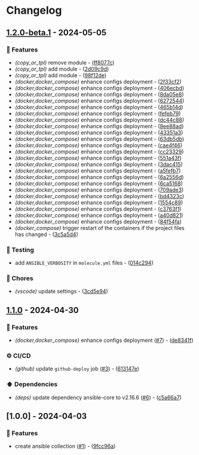 # Changelog

## [1.2.0-beta.1](https://github.com/DeadNews/ansible-collection-util/compare/v1.1.0...v1.2.0-beta.1) - 2024-05-05

### 🚀 Features

- _(copy_or_tpl)_ remove module - ([ff8077c](https://github.com/DeadNews/ansible-collection-util/commit/ff8077c73c45d270e73d791e9a7d89774bb7ea04))
- _(copy_or_tpl)_ add module - ([2d09c9d](https://github.com/DeadNews/ansible-collection-util/commit/2d09c9d3ec9add24aa17dc7431193a720f0b2610))
- _(copy_or_tpl)_ add module - ([98f12de](https://github.com/DeadNews/ansible-collection-util/commit/98f12dee4683df62d8eb68590310303741921193))
- _(docker,docker_compose)_ enhance configs deployment - ([2f33cf2](https://github.com/DeadNews/ansible-collection-util/commit/2f33cf235aa09a3b82ef9e3dca4d1fcae46d2ed8))
- _(docker,docker_compose)_ enhance configs deployment - ([406ecbd](https://github.com/DeadNews/ansible-collection-util/commit/406ecbd1075fb7715f6dfe884dabcffa40e367c6))
- _(docker,docker_compose)_ enhance configs deployment - ([8da05e8](https://github.com/DeadNews/ansible-collection-util/commit/8da05e81b9049d559c3d45aefa190d9403fcc25c))
- _(docker,docker_compose)_ enhance configs deployment - ([6272544](https://github.com/DeadNews/ansible-collection-util/commit/627254477befe2761834035a86f588f32a84132f))
- _(docker,docker_compose)_ enhance configs deployment - ([465b14d](https://github.com/DeadNews/ansible-collection-util/commit/465b14dd7629e74cc7da651a45dd0c9164aec9a9))
- _(docker,docker_compose)_ enhance configs deployment - ([fefeb79](https://github.com/DeadNews/ansible-collection-util/commit/fefeb790519ca51f6d0bac5d26354f0d314e36dd))
- _(docker,docker_compose)_ enhance configs deployment - ([dc44c88](https://github.com/DeadNews/ansible-collection-util/commit/dc44c88910c96c409e6f0721723e67945f2da2a0))
- _(docker,docker_compose)_ enhance configs deployment - ([8ee88ad](https://github.com/DeadNews/ansible-collection-util/commit/8ee88ad242450e20d3e15259b727d7d68e701c0b))
- _(docker,docker_compose)_ enhance configs deployment - ([43351a3](https://github.com/DeadNews/ansible-collection-util/commit/43351a3c289634dee314119b082259b7ab894965))
- _(docker,docker_compose)_ enhance configs deployment - ([63db5db](https://github.com/DeadNews/ansible-collection-util/commit/63db5dbf06fb8c1caa41003c0a644dc9dc2a187e))
- _(docker,docker_compose)_ enhance configs deployment - ([cae4f46](https://github.com/DeadNews/ansible-collection-util/commit/cae4f46acca5f4626ed706107d401c67077d3b5a))
- _(docker,docker_compose)_ enhance configs deployment - ([cc23329](https://github.com/DeadNews/ansible-collection-util/commit/cc23329ddf25a568b0a33b4d4e1a8aef279c76e2))
- _(docker,docker_compose)_ enhance configs deployment - ([551a43f](https://github.com/DeadNews/ansible-collection-util/commit/551a43f76c8f8d78007dd31efc3e17d4cc8c7985))
- _(docker,docker_compose)_ enhance configs deployment - ([3dac415](https://github.com/DeadNews/ansible-collection-util/commit/3dac4154e3f15aab547140c6e5b82fb3adcb0379))
- _(docker,docker_compose)_ enhance configs deployment - ([a5fefb7](https://github.com/DeadNews/ansible-collection-util/commit/a5fefb796267d9afacda79d1313851fda5cd289f))
- _(docker,docker_compose)_ enhance configs deployment - ([6a2556d](https://github.com/DeadNews/ansible-collection-util/commit/6a2556d68f0f4d2fce9aabebcbf87a87f24c7e2b))
- _(docker,docker_compose)_ enhance configs deployment - ([6ca5168](https://github.com/DeadNews/ansible-collection-util/commit/6ca516885238dbb49fa767a514598e65eff19d01))
- _(docker,docker_compose)_ enhance configs deployment - ([709ade3](https://github.com/DeadNews/ansible-collection-util/commit/709ade3304b702aad2d2ffcff23da5545bbc7c9c))
- _(docker,docker_compose)_ enhance configs deployment - ([bd4323c](https://github.com/DeadNews/ansible-collection-util/commit/bd4323cc696e1a7e79a646ff0757833441313ef5))
- _(docker,docker_compose)_ enhance configs deployment - ([1554c89](https://github.com/DeadNews/ansible-collection-util/commit/1554c891fd8b333b8b95925511a975fbcc9d6bf8))
- _(docker,docker_compose)_ enhance configs deployment - ([c3763f1](https://github.com/DeadNews/ansible-collection-util/commit/c3763f143fab8791004e510f24c8936aa0db9463))
- _(docker,docker_compose)_ enhance configs deployment - ([a40d821](https://github.com/DeadNews/ansible-collection-util/commit/a40d821d88cf2465bf3901a57252aa465f1831f7))
- _(docker,docker_compose)_ enhance configs deployment - ([84f54fa](https://github.com/DeadNews/ansible-collection-util/commit/84f54fa39c233ce79f61081ac63fd7e5decd3e21))
- _(docker_compose)_ trigger restart of the containers if the project files has changed - ([3c5a5d4](https://github.com/DeadNews/ansible-collection-util/commit/3c5a5d4477a19eef1a4aa9c70bcc00d4003a88e0))

### 🧪 Testing

- add `ANSIBLE_VERBOSITY` in `molecule.yml` files - ([014c294](https://github.com/DeadNews/ansible-collection-util/commit/014c2942d5f5b756f2a3b2a5f3df678603c3dca8))

### 🧹 Chores

- _(vscode)_ update settings - ([3cd5e94](https://github.com/DeadNews/ansible-collection-util/commit/3cd5e941f31415a66e4c69c370ed3902c3962486))

## [1.1.0](https://github.com/DeadNews/ansible-collection-util/compare/v1.0.0...v1.1.0) - 2024-04-30

### 🚀 Features

- _(docker,docker_compose)_ enhance configs deployment ([#7](https://github.com/DeadNews/ansible-collection-util/issues/7)) - ([de8341f](https://github.com/DeadNews/ansible-collection-util/commit/de8341fcd1b568ffb2f394ff18fe40427a50949b))

### ⚙️ CI/CD

- _(github)_ update `github-deploy` job ([#3](https://github.com/DeadNews/ansible-collection-util/issues/3)) - ([613147e](https://github.com/DeadNews/ansible-collection-util/commit/613147ebf8ebdef25a5fc73d8fe96e7cf0f6ae06))

### ⬆️ Dependencies

- _(deps)_ update dependency ansible-core to v2.16.6 ([#6](https://github.com/DeadNews/ansible-collection-util/issues/6)) - ([c5a66a7](https://github.com/DeadNews/ansible-collection-util/commit/c5a66a7a48407ba844a7a1ae80ed0abb6cef2069))

## [1.0.0] - 2024-04-03

### 🚀 Features

- create ansible collection ([#1](https://github.com/DeadNews/ansible-collection-util/issues/1)) - ([9fcc96a](https://github.com/DeadNews/ansible-collection-util/commit/9fcc96a276deabfd1b7987ed3aa1224c02a74ee5))

<!-- generated by git-cliff -->
